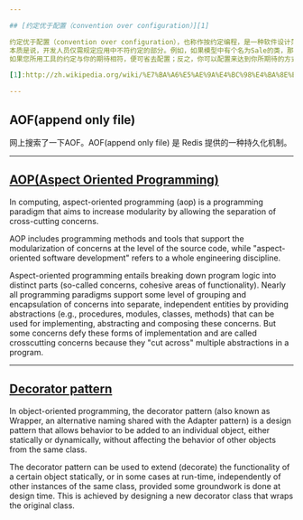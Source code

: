 ```yaml
---

## [约定优于配置（convention over configuration）][1]

约定优于配置（convention over configuration），也称作按约定编程，是一种软件设计范式，旨在减少软件开发人员需做决定的数量，获得简单的好处，而又不失灵活性。
本质是说，开发人员仅需规定应用中不符约定的部分。例如，如果模型中有个名为Sale的类，那么数据库中对应的表就会默认命名为sales。只有在偏离这一约定时，例如将该表命名为"products_sold"，才需写有关这个名字的配置。
如果您所用工具的约定与你的期待相符，便可省去配置；反之，你可以配置来达到你所期待的方式。

[1]:http://zh.wikipedia.org/wiki/%E7%BA%A6%E5%AE%9A%E4%BC%98%E4%BA%8E%E9%85%8D%E7%BD%AE

---
```


## AOF(append only file)
网上搜索了一下AOF。AOF(append only file) 是 Redis 提供的一种持久化机制。

---

## [AOP(Aspect Oriented Programming)][2]

In computing, aspect-oriented programming (aop) is a programming paradigm that aims to increase modularity by allowing the separation of cross-cutting concerns. 

AOP includes programming methods and tools that support the modularization of concerns at the level of the source code, while "aspect-oriented software development" refers to a whole engineering discipline.

Aspect-oriented programming entails breaking down program logic into distinct parts (so-called concerns, cohesive areas of functionality). Nearly all programming paradigms support some level of grouping and encapsulation of concerns into separate, independent entities by providing abstractions (e.g., procedures, modules, classes, methods) that can be used for implementing, abstracting and composing these concerns. But some concerns defy these forms of implementation and are called crosscutting concerns because they "cut across" multiple abstractions in a program.

[2]: http://en.wikipedia.org/wiki/Aspect_oriented_programming

---

## [Decorator pattern](http://en.wikipedia.org/wiki/Decorator_pattern)

In object-oriented programming, the decorator pattern (also known as Wrapper, an alternative naming shared with the Adapter pattern) is a design pattern that allows behavior to be added to an individual object, either statically or dynamically, without affecting the behavior of other objects from the same class.

The decorator pattern can be used to extend (decorate) the functionality of a certain object statically, or in some cases at run-time, independently of other instances of the same class, provided some groundwork is done at design time. This is achieved by designing a new decorator class that wraps the original class. 

